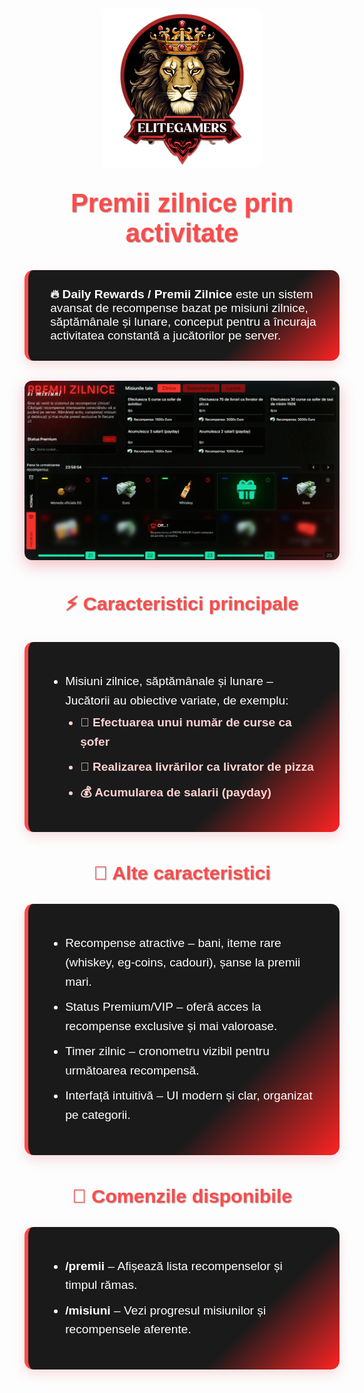 
<style scoped>

.page-daily {
  font-family: 'Poppins', sans-serif;
  color: #f4f4f4;
}

.page-daily h2, .page-daily h3 {
  color: #ff4b4b;
  text-align: center;
  font-weight: 700;
  text-shadow: 1px 1px 2px rgba(0,0,0,0.4);
}

.page-daily h2 {
  font-size: 2.6rem;
  margin-top: 2rem;
}

.page-daily h3 {
  font-size: 1.9rem;
  margin-top: 3rem;
}

.page-daily img:not(.no-style) {
  display: block;
  margin: 2rem auto;
  border-radius: 12px;
  box-shadow: 0 8px 24px rgba(215, 38, 56, 0.3);
  max-width: 100%;
  height: auto;
}

.card-box {
  margin: 2rem auto;
  max-width: 900px;
  padding: 1.8rem 2.2rem;
  background: linear-gradient(135deg, #1a1a1a 70%, #ff2323 100%);
  border-left: 6px solid #ff4b4b;
  border-radius: 14px;
  box-shadow: 0 8px 18px rgba(215, 38, 56, 0.15);
  transition: box-shadow 0.3s ease, transform 0.3s ease;
  font-size: 1.2rem;
  color: #ffffff;
}

.card-box:hover {
  box-shadow: 0 15px 35px rgba(215, 38, 56, 0.4);
  transform: translateY(-4px);
}

.card-box ul {
  padding-left: 1.5rem;
}

.card-box li {
  margin-bottom: 0.6rem;
  line-height: 1.6;
}

.card-box li ul {
  margin-top: 0.3rem;
  list-style-type: disc;
  color: #ffd1d1;
  font-weight: 600;
}

.card-box strong {
  color: #ffffff;
}
</style>

<div class="page-daily">
<div style="display: flex; justify-content: center;">
    <img src="../public/elitegamers.png" alt="logo EliteGamers" width="256" height="256" class="no-style" style="margin-top: 2rem; border-radius: 12px;">
</div>

## Premii zilnice prin activitate

<div class="card-box">
  <strong>🔥 Daily Rewards / Premii Zilnice</strong> este un sistem avansat de recompense bazat pe misiuni zilnice, săptămânale și lunare, conceput pentru a încuraja activitatea constantă a jucătorilor pe server.
</div>

<img src="../public/dailyrewards/dailyrewards.png" alt="sistem Daily Rewards">

### ⚡ Caracteristici principale

<div class="card-box">
  <ul>
    <li>Misiuni zilnice, săptămânale și lunare – Jucătorii au obiective variate, de exemplu:
      <ul>
        <li>🚗 Efectuarea unui număr de curse ca șofer</li>
        <li>🍕 Realizarea livrărilor ca livrator de pizza</li>
        <li>💰 Acumularea de salarii (payday)</li>
      </ul>
    </li>
  </ul>
</div>

### 🎯 Alte caracteristici

<div class="card-box">
  <ul>
    <li> Recompense atractive – bani, iteme rare (whiskey, eg-coins, cadouri), șanse la premii mari.</li>
    <li> Status Premium/VIP – oferă acces la recompense exclusive și mai valoroase.</li>
    <li> Timer zilnic – cronometru vizibil pentru următoarea recompensă.</li>
    <li> Interfață intuitivă – UI modern și clar, organizat pe categorii.</li>
  </ul>
</div>

### 📜 Comenzile disponibile

<div class="card-box">
  <ul>
    <li><strong>/premii</strong> – Afișează lista recompenselor și timpul rămas.</li>
    <li><strong>/misiuni</strong> – Vezi progresul misiunilor și recompensele aferente.</li>
  </ul>
</div>

</div>
